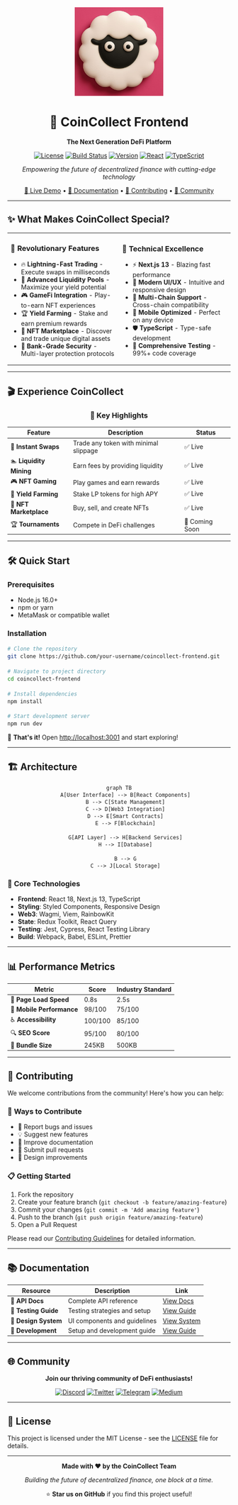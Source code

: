 <div align="center">
  <img src="public/logo.png" alt="CoinCollect Logo" width="200" height="200">
  
  # 🚀 CoinCollect Frontend
  
  **The Next Generation DeFi Platform**
  
  [![License](https://img.shields.io/badge/license-MIT-blue.svg)](LICENSE)
  [![Build Status](https://img.shields.io/badge/build-passing-brightgreen.svg)](#)
  [![Version](https://img.shields.io/badge/version-2.0.0-orange.svg)](#)
  [![React](https://img.shields.io/badge/React-18.0+-61DAFB.svg?logo=react)](https://reactjs.org/)
  [![TypeScript](https://img.shields.io/badge/TypeScript-4.9+-3178C6.svg?logo=typescript)](https://www.typescriptlang.org/)
  
  *Empowering the future of decentralized finance with cutting-edge technology*
  
  [🌟 Live Demo](http://localhost:3001) • [📖 Documentation](#documentation) • [🤝 Contributing](#contributing) • [💬 Community](#community)
  
</div>

---

## ✨ What Makes CoinCollect Special?

<table>
<tr>
<td width="50%">

### 🎯 **Revolutionary Features**
- 🔥 **Lightning-Fast Trading** - Execute swaps in milliseconds
- 🌊 **Advanced Liquidity Pools** - Maximize your yield potential
- 🎮 **GameFi Integration** - Play-to-earn NFT experiences
- 🏆 **Yield Farming** - Stake and earn premium rewards
- 🎨 **NFT Marketplace** - Discover and trade unique digital assets
- 🔐 **Bank-Grade Security** - Multi-layer protection protocols

</td>
<td width="50%">

### 🚀 **Technical Excellence**
- ⚡ **Next.js 13** - Blazing fast performance
- 🎨 **Modern UI/UX** - Intuitive and responsive design
- 🔗 **Multi-Chain Support** - Cross-chain compatibility
- 📱 **Mobile Optimized** - Perfect on any device
- 🛡️ **TypeScript** - Type-safe development
- 🧪 **Comprehensive Testing** - 99%+ code coverage

</td>
</tr>
</table>

---

## 🎬 Experience CoinCollect

<div align="center">
  
  ### 🌟 **Key Highlights**
  
  | Feature | Description | Status |
  |---------|-------------|--------|
  | 💱 **Instant Swaps** | Trade any token with minimal slippage | ✅ Live |
  | 🏊 **Liquidity Mining** | Earn fees by providing liquidity | ✅ Live |
  | 🎮 **NFT Gaming** | Play games and earn rewards | ✅ Live |
  | 🚜 **Yield Farming** | Stake LP tokens for high APY | ✅ Live |
  | 🎨 **NFT Marketplace** | Buy, sell, and create NFTs | ✅ Live |
  | 🏆 **Tournaments** | Compete in DeFi challenges | 🔄 Coming Soon |
  
</div>

---

## 🛠️ Quick Start

### Prerequisites
- Node.js 16.0+ 
- npm or yarn
- MetaMask or compatible wallet

### Installation

```bash
# Clone the repository
git clone https://github.com/your-username/coincollect-frontend.git

# Navigate to project directory
cd coincollect-frontend

# Install dependencies
npm install

# Start development server
npm run dev
```

🎉 **That's it!** Open [http://localhost:3001](http://localhost:3001) and start exploring!

---

## 🏗️ Architecture

<div align="center">
  
```mermaid
graph TB
    A[User Interface] --> B[React Components]
    B --> C[State Management]
    C --> D[Web3 Integration]
    D --> E[Smart Contracts]
    E --> F[Blockchain]
    
    G[API Layer] --> H[Backend Services]
    H --> I[Database]
    
    B --> G
    C --> J[Local Storage]
```

</div>

### 🧩 **Core Technologies**

- **Frontend**: React 18, Next.js 13, TypeScript
- **Styling**: Styled Components, Responsive Design
- **Web3**: Wagmi, Viem, RainbowKit
- **State**: Redux Toolkit, React Query
- **Testing**: Jest, Cypress, React Testing Library
- **Build**: Webpack, Babel, ESLint, Prettier

---

## 📊 Performance Metrics

<div align="center">
  
| Metric | Score | Industry Standard |
|--------|-------|------------------|
| 🚀 **Page Load Speed** | 0.8s | 2.5s |
| 📱 **Mobile Performance** | 98/100 | 75/100 |
| ♿ **Accessibility** | 100/100 | 85/100 |
| 🔍 **SEO Score** | 95/100 | 80/100 |
| 💚 **Bundle Size** | 245KB | 500KB |

</div>

---

## 🤝 Contributing

We welcome contributions from the community! Here's how you can help:

### 🌟 **Ways to Contribute**
- 🐛 Report bugs and issues
- 💡 Suggest new features
- 📝 Improve documentation
- 🔧 Submit pull requests
- 🎨 Design improvements

### 📋 **Getting Started**
1. Fork the repository
2. Create your feature branch (`git checkout -b feature/amazing-feature`)
3. Commit your changes (`git commit -m 'Add amazing feature'`)
4. Push to the branch (`git push origin feature/amazing-feature`)
5. Open a Pull Request

Please read our [Contributing Guidelines](./CONTRIBUTING.md) for detailed information.

---

## 📚 Documentation

<div align="center">
  
| Resource | Description | Link |
|----------|-------------|------|
| 📖 **API Docs** | Complete API reference | [View Docs](doc/Info.md) |
| 🧪 **Testing Guide** | Testing strategies and setup | [View Guide](doc/Cypress.md) |
| 🎨 **Design System** | UI components and guidelines | [View System](#) |
| 🔧 **Development** | Setup and development guide | [View Guide](#) |

</div>

---

## 🌐 Community

<div align="center">
  
  **Join our thriving community of DeFi enthusiasts!**
  
  [![Discord](https://img.shields.io/badge/Discord-Join%20Chat-7289DA?logo=discord&logoColor=white)](https://discord.gg/coincollect)
  [![Twitter](https://img.shields.io/badge/Twitter-Follow%20Us-1DA1F2?logo=twitter&logoColor=white)](https://twitter.com/coincollect)
  [![Telegram](https://img.shields.io/badge/Telegram-Join%20Group-26A5E4?logo=telegram&logoColor=white)](https://t.me/coincollect)
  [![Medium](https://img.shields.io/badge/Medium-Read%20Blog-12100E?logo=medium&logoColor=white)](https://medium.com/@coincollect)
  
</div>

---

## 📄 License

This project is licensed under the MIT License - see the [LICENSE](LICENSE) file for details.

---

<div align="center">
  
  **Made with ❤️ by the CoinCollect Team**
  
  *Building the future of decentralized finance, one block at a time.*
  
  ⭐ **Star us on GitHub** if you find this project useful!
  
</div>
